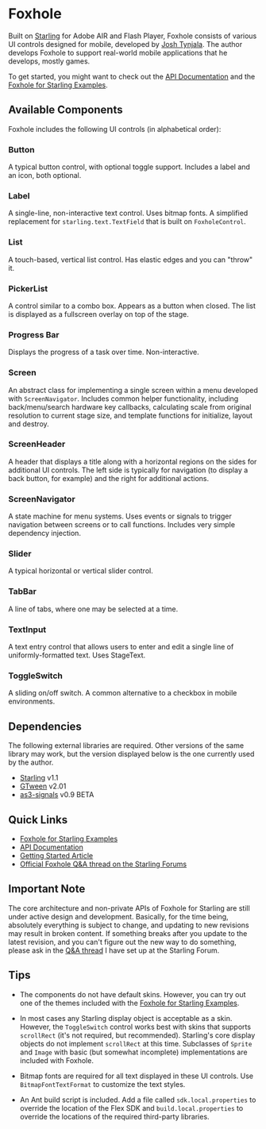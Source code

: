 # Foxhole

Built on [Starling](http://gamua.com/starling/) for Adobe AIR and Flash Player, Foxhole consists of various UI controls designed for mobile, developed by [Josh Tynjala](http://twitter.com/joshtynjala). The author develops Foxhole to support real-world mobile applications that he develops, mostly games.

To get started, you might want to check out the [API Documentation](http://www.flashtoolbox.com/foxhole-starling/documentation/) and the [Foxhole for Starling Examples](https://github.com/joshtynjala/foxhole-starling-examples).

## Available Components

Foxhole includes the following UI controls (in alphabetical order):

### Button
A typical button control, with optional toggle support. Includes a label and an icon, both optional.

### Label
A single-line, non-interactive text control. Uses bitmap fonts. A simplified replacement for `starling.text.TextField` that is built on `FoxholeControl`.

### List
A touch-based, vertical list control. Has elastic edges and you can "throw" it.

### PickerList
A control similar to a combo box. Appears as a button when closed. The list is displayed as a fullscreen overlay on top of the stage.

### Progress Bar
Displays the progress of a task over time. Non-interactive.

### Screen
An abstract class for implementing a single screen within a menu developed with `ScreenNavigator`. Includes common helper functionality, including back/menu/search hardware key callbacks, calculating scale from original resolution to current stage size, and template functions for initialize, layout and destroy.

### ScreenHeader
A header that displays a title along with a horizontal regions on the sides for additional UI controls. The left side is typically for navigation (to display a back button, for example) and the right for additional actions.

### ScreenNavigator
A state machine for menu systems. Uses events or signals to trigger navigation between screens or to call functions. Includes very simple dependency injection.

### Slider
A typical horizontal or vertical slider control.

### TabBar
A line of tabs, where one may be selected at a time.

### TextInput
A text entry control that allows users to enter and edit a single line of uniformly-formatted text. Uses StageText.

### ToggleSwitch
A sliding on/off switch. A common alternative to a checkbox in mobile environments.


## Dependencies

The following external libraries are required. Other versions of the same library may work, but the version displayed below is the one currently used by the author.

* [Starling](http://gamua.com/starling/) v1.1
* [GTween](http://gskinner.com/libraries/gtween/) v2.01
* [as3-signals](https://github.com/robertpenner/as3-signals) v0.9 BETA

## Quick Links

* [Foxhole for Starling Examples](https://github.com/joshtynjala/foxhole-starling-examples)
* [API Documentation](http://www.flashtoolbox.com/foxhole-starling/documentation/)
* [Getting Started Article](https://github.com/joshtynjala/foxhole-starling/wiki/Getting-Started)
* [Official Foxhole Q&A thread on the Starling Forums](http://forum.starling-framework.org/topic/official-foxhole-components-qa)

## Important Note

The core architecture and non-private APIs of Foxhole for Starling are still under active design and development. Basically, for the time being, absolutely everything is subject to change, and updating to new revisions may result in broken content. If something breaks after you update to the latest revision, and you can't figure out the new way to do something, please ask in the [Q&A thread](http://forum.starling-framework.org/topic/official-foxhole-components-qa) I have set up at the Starling Forum.

## Tips

* The components do not have default skins. However, you can try out one of the themes included with the [Foxhole for Starling Examples](https://github.com/joshtynjala/foxhole-starling-examples).

* In most cases any Starling display object is acceptable as a skin. However, the `ToggleSwitch` control works best with skins that supports `scrollRect` (it's not required, but recommended). Starling's core display objects do not implement `scrollRect` at this time. Subclasses of `Sprite` and `Image` with basic (but somewhat incomplete) implementations are included with Foxhole.

* Bitmap fonts are required for all text displayed in these UI controls. Use `BitmapFontTextFormat` to customize the text styles.

* An Ant build script is included. Add a file called `sdk.local.properties` to override the location of the Flex SDK and `build.local.properties` to override the locations of the required third-party libraries.